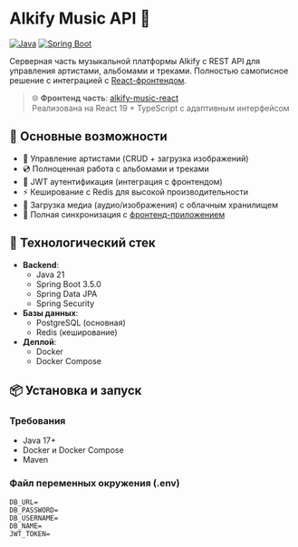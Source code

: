 # Alkify Music API 🎵

[![Java](https://img.shields.io/badge/Java-21+-orange.svg)](https://java.com)
[![Spring Boot](https://img.shields.io/badge/Spring%20Boot-3.5.0-green.svg)](https://spring.io/projects/spring-boot)

Серверная часть музыкальной платформы Alkify с REST API для управления артистами, альбомами и треками. Полностью самописное решение с интеграцией с [React-фронтендом](https://github.com/alkmanistik/alkify-music-react).

> 🌐 **Фронтенд часть**: [alkify-music-react](https://github.com/alkmanistik/alkify-music-react)  
> Реализована на React 19 + TypeScript с адаптивным интерфейсом

## 📌 Основные возможности

- 🎤 Управление артистами (CRUD + загрузка изображений)
- 💿 Полноценная работа с альбомами и треками
- 🔐 JWT аутентификация (интеграция с фронтендом)
- ⚡ Кеширование с Redis для высокой производительности
- 🎨 Загрузка медиа (аудио/изображения) с облачным хранилищем
- 🔄 Полная синхронизация с [фронтенд-приложением](https://github.com/alkmanistik/alkify-music-react)

## 🚀 Технологический стек

- **Backend**: 
  - Java 21
  - Spring Boot 3.5.0
  - Spring Data JPA
  - Spring Security
- **Базы данных**:
  - PostgreSQL (основная)
  - Redis (кеширование)
- **Деплой**:
  - Docker
  - Docker Compose

## 📦 Установка и запуск

### Требования
- Java 17+
- Docker и Docker Compose
- Maven

### Файл переменных окружения (.env)
```
DB_URL=
DB_PASSWORD=
DB_USERNAME=
DB_NAME=
JWT_TOKEN=
```
